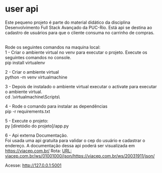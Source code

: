 
# user api
Este pequeno projeto é parte do material didático da disciplina Desenvolvimento Full Stack Avançado da PUC-Rio. Está api se destina ao cadastro de usuários  para que o cliente consuma no carrinho de compras.

<br />Rode os seguintes comandos na maquina local:
<br />1 - Criar o ambiente virtual no venv para executar o projeto. Execute os seguintes comandos no console.
<br /> pip install virtualenv

2 - Criar o ambiente virtual
<br /> python -m venv virtualmachine

3 - Depois de instalado o ambiente virtual executar o activate para executar o ambiente virtual.
<br /> cd .\virtualmachine\Scripts\ 

4 - Rode o comando para instalar as dependências
<br /> pip -r requirements.txt

5 - Execute o projeto:
<br /> py [diretódio do projeto]/app.py

6 - Api externa Documentação.
<br /> Foi usada uma api gratuita para validar o cep do usuário e cadastrar o endereço.
A documentação dessa api poderá ser visualizada em https://viacep.com.br/
Rota: [URL: viacep.com.br/ws/01001000/json/](https://viacep.com.br/ws/20031911/json/)https://viacep.com.br/ws/20031911/json/


Acesse: http://127.0.0.1:5001
